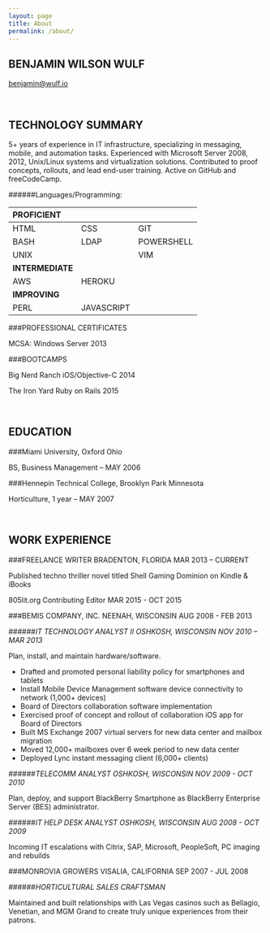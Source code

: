 ```yaml
---
layout: page
title: About
permalink: /about/
---
```




BENJAMIN WILSON WULF
--------------------

benjamin@wulf.io

<br>

TECHNOLOGY SUMMARY
------------------
 
5+ years of experience in IT infrastructure, specializing in messaging, mobile, and automation tasks. Experienced with Microsoft Server 2008, 2012, Unix/Linux systems and virtualization solutions.  Contributed to proof concepts, rollouts, and lead end-user training. Active on GitHub and freeCodeCamp.

######Languages/Programming:

| **PROFICIENT**         |            |   |
|:---|:---|:---|
| HTML      | CSS        | GIT        |
| BASH      | LDAP       | POWERSHELL |
| UNIX      |            | VIM        | 
| **INTERMEDIATE**       |            |   |
| AWS       | HEROKU     |            |
|**IMPROVING**           |            |   |        
| PERL      | JAVASCRIPT |

###PROFESSIONAL CERTIFICATES

MCSA: Windows Server     2013

###BOOTCAMPS

Big Nerd Ranch iOS/Objective-C    2014

The Iron Yard     Ruby on Rails    2015

<br>

EDUCATION
---------

###Miami University, Oxford Ohio

BS, Business Management – MAY 2006

###Hennepin Technical College, Brooklyn Park Minnesota

Horticulture, 1 year – MAY 2007

<br>

WORK EXPERIENCE
---------------

###FREELANCE WRITER     BRADENTON, FLORIDA    MAR 2013 – CURRENT

Published techno thriller novel titled Shell Gaming Dominion on Kindle & iBooks

805lit.org    Contributing Editor    MAR 2015 - OCT 2015

###BEMIS COMPANY, INC.    NEENAH, WISCONSIN    AUG 2008 - FEB 2013

######_IT TECHNOLOGY ANALYST II     OSHKOSH, WISCONSIN     NOV 2010 – MAR 2013_

Plan, install, and maintain hardware/software.

- Drafted and promoted personal liability policy for smartphones and tablets
- Install Mobile Device Management software device connectivity to network (1,000+ devices)
- Board of Directors collaboration software implementation
- Exercised proof of concept and rollout of collaboration iOS app for Board of Directors
- Built MS Exchange 2007 virtual servers for new data center and mailbox migration
- Moved 12,000+ mailboxes over 6 week period to new data center
- Deployed Lync instant messaging client (6,000+ clients)

######_TELECOMM ANALYST    OSHKOSH, WISCONSIN    NOV 2009 - OCT 2010_

Plan, deploy, and support BlackBerry Smartphone as BlackBerry Enterprise Server (BES) administrator.

######_IT HELP DESK ANALYST    OSHKOSH, WISCONSIN    AUG 2008 - OCT 2009_

Incoming IT escalations with Citrix, SAP, Microsoft, PeopleSoft, PC imaging and rebuilds

###MONROVIA GROWERS    VISALIA, CALIFORNIA SEP 2007 - JUL 2008

######_HORTICULTURAL SALES CRAFTSMAN_

Maintained and built relationships with Las Vegas casinos such as Bellagio, Venetian, and MGM Grand to create truly unique experiences from their patrons.
